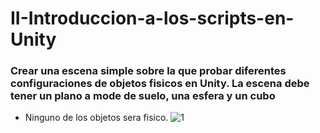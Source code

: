# II-Introduccion-a-los-scripts-en-Unity

### Crear una escena simple sobre la que probar diferentes configuraciones de objetos fisicos en Unity. La escena debe tener un plano a mode de suelo, una esfera y un cubo

* Ninguno de los objetos sera fisico.
![1](https://gyazo.com/efa0c2072be08093aba42c45eb40a87f)
